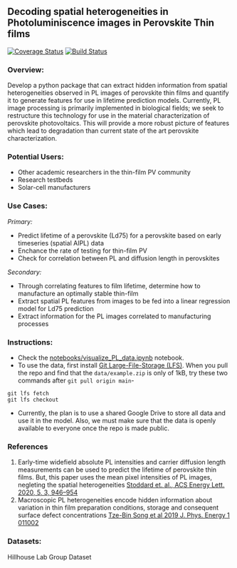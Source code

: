 ## Decoding spatial heterogeneities in Photoluminiscence images in Perovskite Thin films
[![Coverage Status](https://coveralls.io/repos/github/afarley9/perovskites/badge.svg?branch=anne_branch)](https://coveralls.io/github/afarley9/perovskites?branch=anne_branch)
[![Build Status](https://travis-ci.com/afarley9/perovskites.svg?branch=anne_branch)](https://travis-ci.com/afarley9/perovskites.svg?branch=anne_branch)
### Overview:
Develop a python package that can extract hidden information from spatial heterogeneities observed in PL images of perovskite thin films and quantify it to generate features for use in lifetime prediction models. Currently, PL image processing is primarily implemented in biological fields; we seek to restructure this technology for use in the material characterization of perovskite photovoltaics. This will provide a more robust picture of features which lead to degradation than current state of the art perovskite characterization. 

### Potential Users:
* Other academic researchers in the thin-film PV community
* Research testbeds
* Solar-cell manufacturers

### Use Cases:
*Primary:*
* Predict lifetime of a perovskite (Ld75) for a perovskite based on early timeseries (spatial AIPL) data
* Enchance the rate of testing for thin-film PV
* Check for correlation between PL and diffusion length in perovskites

*Secondary:*
* Through correlating features to film lifetime, determine how to manufacture an optimally stable thin-film
* Extract spatial PL features from images to be fed into a linear regression model for Ld75 prediction
* Extract information for the PL images correlated to manufacturing processes

### Instructions:
* Check the [notebooks/visualize_PL_data.ipynb](notebooks/visualize_PL_data.ipynb) notebook.
* To use the data, first install [Git Large-File-Storage (LFS)](https://git-lfs.github.com). When you pull the repo and find that the `data/example.zip` is only of 1kB, try these two commands after `git pull origin main`- 
```
git lfs fetch
git lfs checkout
```

* Currently, the plan is to use a shared Google Drive to store all data and use it in the model. Also, we must make sure that the data is openly available to everyone once the repo is made public.

### References
1. Early-time widefield absolute PL intensities and carrier diffusion length measurements can be used to predict the lifetime of perovskite thin films. But, this paper uses the mean pixel intensities of PL images, negleting the spatial heterogeneities [Stoddard et. al., ACS Energy Lett. 2020, 5, 3, 946–954](https://pubs.acs.org/doi/10.1021/acsenergylett.0c00164)
2. Macroscopic PL heterogeneities encode hidden information about variation in thin film preparation conditions, storage and consequent surface defect concentrations [Tze-Bin Song et al 2019 J. Phys. Energy 1 011002](https://iopscience.iop.org/article/10.1088/2515-7655/aaeee5)

### Datasets:
Hillhouse Lab Group Dataset



